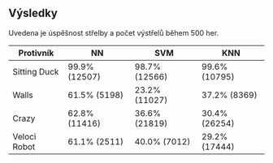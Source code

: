 ## Výsledky

Uvedena je úspěšnost střelby a počet výstřelů během 500 her.

| Protivník    | NN            | SVM           | KNN           |
| ------------ | ------------- | ------------- | ------------- |
| Sitting Duck | 99.9% (12507) | 98.7% (12566) | 99.6% (10795) |
| Walls        | 61.5% (5198)  | 23.2% (11027) | 37.2% (8369)  |
| Crazy        | 62.8% (11416) | 36.6% (21819) | 30.4% (26254) |
| Veloci Robot | 61.1% (2511)  | 40.0% (7012)  | 29.2% (17444) |